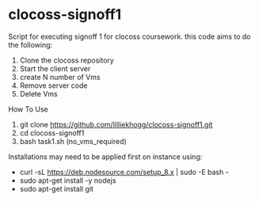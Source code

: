 # clocoss-signoff1

Script for executing signoff 1 for clocoss coursework.
this code aims to do the following:
1. Clone the clocoss repository
2. Start the client server
3. create N number of Vms
4. Remove server code
5. Delete Vms




How To Use

1. git clone https://github.com/lilliekhogg/clocoss-signoff1.git
2. cd clocoss-signoff1
3. bash task1.sh (no_vms_required)


Installations may need to be applied first on instance using:
- curl -sL https://deb.nodesource.com/setup_8.x | sudo -E bash -
- sudo apt-get install -y nodejs
- sudo apt-get install git
